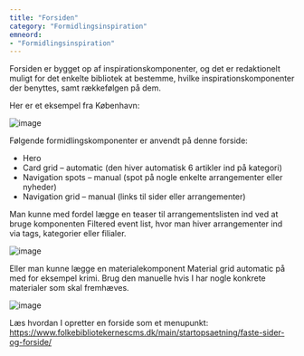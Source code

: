 ```yaml
---
title: "Forsiden"
category: "Formidlingsinspiration"
emneord:
- "Formidlingsinspiration"
---
```

Forsiden er bygget op af inspirationskomponenter, og det er redaktionelt muligt for det enkelte bibliotek at bestemme, hvilke inspirationskomponenter der benyttes, samt rækkefølgen på dem.

Her er et eksempel fra København:

![image](https://github.com/danskernesdigitalebibliotek/folkebibliotekernes_cms_manual/assets/1641342/44859e2f-c3a5-48eb-bd6c-e8c77af81dc3)

Følgende formidlingskomponenter er anvendt på denne forside:
-	Hero
-	Card grid – automatic (den hiver automatisk 6 artikler ind på kategori)
-	Navigation spots – manual (spot på nogle enkelte arrangementer eller nyheder)
-	Navigation grid – manual (links til sider eller arrangementer)

Man kunne med fordel lægge en teaser til arrangementslisten ind ved at bruge komponenten Filtered event list, hvor man hiver arrangementer ind via tags, kategorier eller filialer.

![image](https://github.com/danskernesdigitalebibliotek/folkebibliotekernes_cms_manual/assets/1641342/5a60be27-d432-43c2-9816-bb4adc8d9831)

Eller man kunne lægge en materialekomponent Material grid automatic på med for eksempel krimi.
Brug den manuelle hvis I har nogle konkrete materialer som skal fremhæves.

![image](https://github.com/danskernesdigitalebibliotek/folkebibliotekernes_cms_manual/assets/1641342/ae7a78cc-aa62-4a7d-9184-be66e44bb132)

Læs hvordan I opretter en forside som et menupunkt: https://www.folkebibliotekernescms.dk/main/startopsaetning/faste-sider-og-forside/ 


